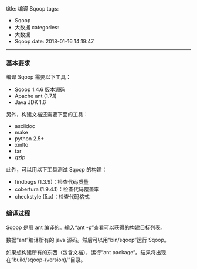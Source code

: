 title: 编译 Sqoop
tags:
  - Sqoop
  - 大数据
categories:
  - 大数据
  - Sqoop
date: 2018-01-16 14:19:47
---


### 基本要求

编译 Sqoop 需要以下工具：

- Sqoop 1.4.6 版本源码
- Apache ant (1.7.1)
- Java JDK 1.6

另外，构建文档还需要下面的工具：

- asciidoc
- make
- python 2.5+
- xmlto
- tar
- gzip

<!-- more -->

此外，可以用以下工具测试 Sqoop 的构建：

- findbugs (1.3.9)：检查代码质量
- cobertura (1.9.4.1)：检查代码覆盖率
- checkstyle (5.x)：检查代码格式

### 编译过程

Sqoop 是用 ant 编译的。输入“ant -p”查看可以获得的构建目标列表。

数据“ant”编译所有的 java 源码。然后可以用“bin/sqoop”运行 Sqoop。

如果想构建所有的东西（包含文档），运行“ant package”。结果将出现在“build/sqoop-(version)/”目录。
